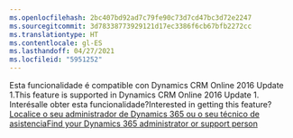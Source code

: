 ```yaml
---
ms.openlocfilehash: 2bc407bd92ad7c79fe90c73d7cd47bc3d72e2247
ms.sourcegitcommit: 3d78338773929121d17ec3386f6cb67bfb2272cc
ms.translationtype: HT
ms.contentlocale: gl-ES
ms.lasthandoff: 04/27/2021
ms.locfileid: "5951252"
---
```

<span data-ttu-id="da2af-101">Esta funcionalidade é compatible con Dynamics CRM Online 2016 Update 1.</span><span class="sxs-lookup"><span data-stu-id="da2af-101">This feature is supported in Dynamics CRM Online 2016 Update 1.</span></span> <span data-ttu-id="da2af-102">Interésalle obter esta funcionalidade?</span><span class="sxs-lookup"><span data-stu-id="da2af-102">Interested in getting this feature?</span></span> [<span data-ttu-id="da2af-103">Localice o seu administrador de Dynamics 365 ou o seu técnico de asistencia</span><span class="sxs-lookup"><span data-stu-id="da2af-103">Find your Dynamics 365 administrator or support person</span></span>](/dynamics365/customerengagement/on-premises/basics/find-administrator-support)